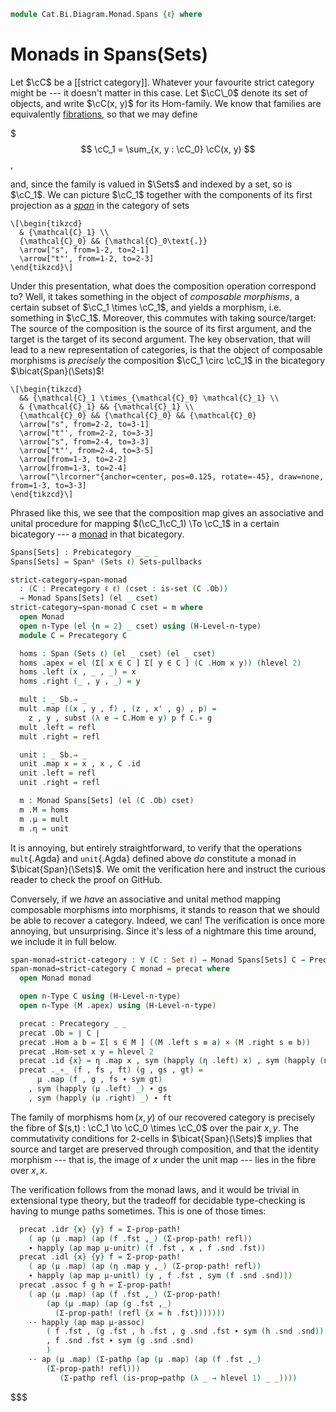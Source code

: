 <!--
```agda
{-# OPTIONS --lossy-unification #-}
open import Cat.Instances.Sets.Complete
open import Cat.Bi.Instances.Spans
open import Cat.Bi.Diagram.Monad
open import Cat.Instances.Sets
open import Cat.Bi.Base
open import Cat.Prelude
```
-->

```agda
module Cat.Bi.Diagram.Monad.Spans {ℓ} where
```

<!--
```agda
open Precategory
open Span-hom
open Span
open Cat.Bi.Instances.Spans (Sets ℓ) using (Underlying-Span)

private module Sb = Prebicategory (Spanᵇ (Sets ℓ) Sets-pullbacks)
```
-->

# Monads in Spans(Sets)

Let $\cC$ be a \[\[strict category]]. Whatever your favourite strict
category might be --- it doesn't matter in this case. Let $\cC\_0$
denote its set of objects, and write $\cC(x, y)$ for its Hom-family.
We know that families are equivalently [fibrations], so that we may define

[fibrations]: 1Lab.Univalence.html#object-classifiers

$$$
\cC_1 = \sum_{x, y : \cC_0} \cC(x, y)
$$,

and, since the family is valued in $\Sets$ and indexed by a set, so is
$\cC_1$. We can picture $\cC_1$ together with the components of
its first projection as a _[span]_ in the category of sets

[span]: Cat.Bi.Instances.Spans.html

~~~{.quiver}
\[\begin{tikzcd}
  & {\mathcal{C}_1} \\
  {\mathcal{C}_0} && {\mathcal{C}_0\text{.}}
  \arrow["s", from=1-2, to=2-1]
  \arrow["t"', from=1-2, to=2-3]
\end{tikzcd}\]
~~~

Under this presentation, what does the composition operation correspond
to? Well, it takes something in the object of _composable morphisms_, a
certain subset of $\cC_1 \times \cC_1$, and yields a morphism,
i.e. something in $\cC_1$. Moreover, this commutes with taking
source/target: The source of the composition is the source of its first
argument, and the target is the target of its second argument. The key
observation, that will lead to a new representation of categories, is
that the object of composable morphisms is _precisely_ the composition
$\cC_1 \circ \cC_1$ in the bicategory $\bicat{Span}(\Sets)$!

~~~{.quiver}
\[\begin{tikzcd}
  && {\mathcal{C}_1 \times_{\mathcal{C}_0} \mathcal{C}_1} \\
  & {\mathcal{C}_1} && {\mathcal{C}_1} \\
  {\mathcal{C}_0} && {\mathcal{C}_0} && {\mathcal{C}_0}
  \arrow["s", from=2-2, to=3-1]
  \arrow["t"', from=2-2, to=3-3]
  \arrow["s", from=2-4, to=3-3]
  \arrow["t"', from=2-4, to=3-5]
  \arrow[from=1-3, to=2-2]
  \arrow[from=1-3, to=2-4]
  \arrow["\lrcorner"{anchor=center, pos=0.125, rotate=-45}, draw=none, from=1-3, to=3-3]
\end{tikzcd}\]
~~~

Phrased like this, we see that the composition map gives an associative
and unital procedure for mapping $(\cC_1\cC_1) \To \cC_1$ in a
certain bicategory --- a [monad] in that bicategory.

[monad]: Cat.Bi.Diagram.Monad.html

```agda
Spans[Sets] : Prebicategory _ _ _
Spans[Sets] = Spanᵇ (Sets ℓ) Sets-pullbacks

strict-category→span-monad
  : (C : Precategory ℓ ℓ) (cset : is-set (C .Ob))
  → Monad Spans[Sets] (el _ cset)
strict-category→span-monad C cset = m where
  open Monad
  open n-Type (el {n = 2} _ cset) using (H-Level-n-type)
  module C = Precategory C

  homs : Span (Sets ℓ) (el _ cset) (el _ cset)
  homs .apex = el (Σ[ x ∈ C ] Σ[ y ∈ C ] (C .Hom x y)) (hlevel 2)
  homs .left (x , _ , _) = x
  homs .right (_ , y , _) = y

  mult : _ Sb.⇒ _
  mult .map ((x , y , f) , (z , x' , g) , p) =
    z , y , subst (λ e → C.Hom e y) p f C.∘ g
  mult .left = refl
  mult .right = refl

  unit : _ Sb.⇒ _
  unit .map x = x , x , C .id
  unit .left = refl
  unit .right = refl

  m : Monad Spans[Sets] (el (C .Ob) cset)
  m .M = homs
  m .μ = mult
  m .η = unit
```

It is annoying, but entirely straightforward, to verify that the
operations `mult`{.Agda} and `unit`{.Agda} defined above _do_ constitute
a monad in $\bicat{Span}(\Sets)$. We omit the verification here and
instruct the curious reader to check the proof on GitHub.

<!--
```agda
  m .μ-assoc = Span-hom-path (Sets ℓ) $ funext λ where
    ((w , x , f) , ((y , z , g) , (a , b , h) , p) , q) →
      J' (λ w z q → ∀ (f : C.Hom w x) {y b} (p : y ≡ b) (g : C .Hom y z)
                      (h : C.Hom a b)
                  → (mult Sb.∘ (homs Sb.▶ mult)) .map ((w , x , f) , ((y , z , g) , (a , b , h) , p) , q)
                  ≡ (mult Sb.∘ (mult Sb.◀ homs) Sb.∘ Sb.α← homs homs homs) .map ((w , x , f) , ((y , z , g) , (a , b , h) , p) , q))
         (λ w f → J' (λ y b p → (g : C.Hom y w) (h : C.Hom a b) →
            (mult Sb.∘ (homs Sb.▶ mult)) .map ((w , x , f) , ((y , w , g) , (a , b , h) , p) , refl)
          ≡ (mult Sb.∘ (mult Sb.◀ homs) Sb.∘ Sb.α← homs homs homs) .map ((w , x , f) , ((y , w , g) , (a , b , h) , p) , refl))
          λ y g h → Σ-pathp refl (Σ-pathp refl (C.assoc _ _ _
            ∙ ap₂ C._∘_ (ap₂ C._∘_ (ap (λ p → subst (λ e → C.Hom e x) p f) (hlevel 2 w w _ refl) ∙ transport-refl _)
                                   (ap (λ p → subst (λ e → C.Hom e w) p g) (hlevel 2 y y _ refl) ∙ transport-refl _)
                        ∙ sym ((ap (subst (λ e → C.Hom e x) _)
                                  (ap₂ C._∘_ ((ap (λ p → subst (λ e → C.Hom e x) p f) (hlevel 2 w w _ refl) ∙ transport-refl _))
                                  refl) ∙ ap (λ p → subst (λ e → C.Hom e x) p (f C.∘ g)) (hlevel 2 y y _ refl) ∙ transport-refl _)))
                        refl)))
         q f p g h
  m .μ-unitr = Span-hom-path (Sets ℓ) $ funext λ where
    ((x , y , f) , z , p) →
      J' (λ x z p → (f : C .Hom x y) → (mult Sb.∘ (homs Sb.▶ unit)) .map ((x , y , f) , z , p)
                                     ≡ (x , y , f))
         (λ x f → Σ-pathp refl
            (Σ-pathp refl (ap₂ C._∘_ (ap (λ p → subst (λ e → C.Hom e y) p f) (hlevel 2 _ _ _ _) ∙ transport-refl _) refl
                          ∙ C.idr _)))
         p f
  m .μ-unitl = Span-hom-path (Sets ℓ) $ funext λ where
    (x , (y , z , f) , p) →
      J' (λ x z p → (f : C .Hom y z)
           → (mult Sb.∘ (unit Sb.◀ homs)) .map (x , (y , z , f) , p)
           ≡ (y , z , f))
         (λ x f → Σ-pathp refl
            (Σ-pathp refl (ap₂ C._∘_ (ap (λ p → subst (λ e → C.Hom e x) p C.id) (hlevel 2 _ _ _ _) ∙ transport-refl _) refl
                          ∙ C.idl _)))
         p f
```
-->

Conversely, if we _have_ an associative and unital method mapping
composable morphisms into morphisms, it stands to reason that we should
be able to recover a category. Indeed, we can! The verification is once
more annoying, but unsurprising. Since it's less of a nightmare this
time around, we include it in full below.

```agda
span-monad→strict-category : ∀ (C : Set ℓ) → Monad Spans[Sets] C → Precategory _ _
span-monad→strict-category C monad = precat where
  open Monad monad

  open n-Type C using (H-Level-n-type)
  open n-Type (M .apex) using (H-Level-n-type)

  precat : Precategory _ _
  precat .Ob = ∣ C ∣
  precat .Hom a b = Σ[ s ∈ M ] ((M .left s ≡ a) × (M .right s ≡ b))
  precat .Hom-set x y = hlevel 2
  precat .id {x} = η .map x , sym (happly (η .left) x) , sym (happly (η .right) x)
  precat ._∘_ (f , fs , ft) (g , gs , gt) =
      μ .map (f , g , fs ∙ sym gt)
    , sym (happly (μ .left) _) ∙ gs
    , sym (happly (μ .right) _) ∙ ft
```

The family of morphisms $\hom(x,y)$ of our recovered category is
precisely the fibre of $(s,t) : \cC_1 \to \cC_0 \times \cC_0$ over the
pair $x, y$. The commutativity conditions for 2-cells in
$\bicat{Span}(\Sets)$ implies that source and target are preserved
through composition, and that the identity morphism --- that is, the
image of $x$ under the unit map --- lies in the fibre over $x, x$.

The verification follows from the monad laws, and it would be trivial in
extensional type theory, but the tradeoff for decidable type-checking is
having to munge paths sometimes. This is one of those times:

```agda
  precat .idr {x} {y} f = Σ-prop-path!
    ( ap (μ .map) (ap (f .fst ,_) (Σ-prop-path! refl))
    ∙ happly (ap map μ-unitr) (f .fst , x , f .snd .fst))
  precat .idl {x} {y} f = Σ-prop-path!
    ( ap (μ .map) (ap (η .map y ,_) (Σ-prop-path! refl))
    ∙ happly (ap map μ-unitl) (y , f .fst , sym (f .snd .snd)))
  precat .assoc f g h = Σ-prop-path!
    ( ap (μ .map) (ap (f .fst ,_) (Σ-prop-path!
        (ap (μ .map) (ap (g .fst ,_)
          (Σ-prop-path! (refl {x = h .fst}))))))
    ·· happly (ap map μ-assoc)
        ( f .fst , (g .fst , h .fst , g .snd .fst ∙ sym (h .snd .snd))
        , f .snd .fst ∙ sym (g .snd .snd)
        )
    ·· ap (μ .map) (Σ-pathp (ap (μ .map) (ap (f .fst ,_)
        (Σ-prop-path! refl)))
           (Σ-pathp refl (is-prop→pathp (λ _ → hlevel 1) _ _))))
```
$$$
